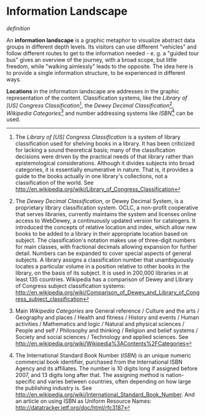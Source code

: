 # Information Landscape
*definition*

An **information landscape** is a graphic metaphor to visualize abstract data groups in different depth levels. Its visitors can use different "vehicles" and follow different routes to get to the information needed - e. g. a "guided tour bus" gives an overview of the journey, with a broad scope, but little freedom, while "walking aimlessly" leads to the opposite. The idea here is to provide a single information structure, to be experienced in different ways.

**Locations** in the information landscape are addresses in the graphic representation of the content. Classification systems, like the *Library of \[US\] Congress Classification*[^1], the *Dewey Decimal Classification*[^2], *Wikipedia Categories*[^3] and number addressing systems like *ISBN*[^4] can be used.



[^1]: The *Library of \[US\] Congress Classification* is a system of library classification used for shelving books in a library. It has been criticized for lacking a sound theoretical basis; many of the classification decisions were driven by the practical needs of that library rather than epistemological considerations. Although it divides subjects into broad categories, it is essentially enumerative in nature. That is, it provides a guide to the books actually in one library's collections, not a classification of the world. See http://en.wikipedia.org/wiki/Library_of_Congress_Classification


[^2]: The *Dewey Decimal Classification*, or Dewey Decimal System, is a proprietary library classification system. OCLC, a non-profit cooperative that serves libraries, currently maintains the system and licenses online access to WebDewey, a continuously updated version for catalogers. It introduced the concepts of relative location and index, which allow new books to be added to a library in their appropriate location based on subject.  The classification's notation makes use of three-digit numbers for main classes, with fractional decimals allowing expansion for further detail. Numbers can be expanded to cover special aspects of general subjects. A library assigns a classification number that unambiguously locates a particular volume in a position relative to other books in the library, on the basis of its subject. It is used in 200,000 libraries in at least 135 countries. Wikipedia has a comparison of Dewey and Library of Congress subject classification systems: http://en.wikipedia.org/wiki/Comparison_of_Dewey_and_Library_of_Congress_subject_classification


[^3]: Main *Wikipedia Categories* are General reference / Culture and the arts / Geography and places / Health and fitness / History and events / Human activities / Mathematics and logic / Natural and physical sciences / People and self / Philosophy and thinking / Religion and belief systems / Society and social sciences / Technology and applied sciences. See http://en.wikipedia.org/wiki/Wikipedia%3AContents%2FCategories


[^4]: The International Standard Book Number (*ISBN*) is an unique numeric commercial book identifier, purchased from the International ISBN Agency and its affiliates. The number is 10 digits long if assigned before 2007, and 13 digits long after that. The assigning method is nation-specific and varies between countries, often depending on how large the publishing industry is. See http://en.wikipedia.org/wiki/International_Standard_Book_Number. And an article on using ISBN as Uniform Resource Names: http://datatracker.ietf.org/doc/html/rfc3187
